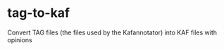 tag-to-kaf
==========

Convert TAG files (the files used by the Kafannotator) into KAF files with opinions

